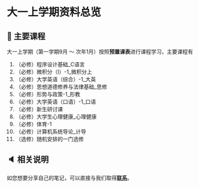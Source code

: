 # 大一上学期资料总览

## :book: 主要课程

大一上学期（第一学期9月 ～ 次年1月）按照**预置课表**进行课程学习，主要课程有

1. （必修）程序设计基础_C语言
2. （必修）微积分（Ⅰ）-1_微积分上
3. （必修）大学英语（综合）-1_大英
4. （必修）思想道德修养与法律基础_思修
5. （必修）形势与政策-1_形教
6. （必修）大学英语（口语）-1_口语
7. （必修）新生研讨课
8.  （必修）大学生心理健康_心理健康
9.  （必修）体育-1
10. （必修）计算机系统导论_计导
11. （选修）随机安排的一门选修



## :speaker: 相关说明

如您想要分享自己的笔记，可以直接与我们取得[**联系**](yejiayi2004@outlook.com)。